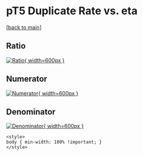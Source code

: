 # pT5 Duplicate Rate vs. eta

[[back to main](./)]



## Ratio

[![Ratio](../mtv/var/pT5_duplrate_eta.png){ width=600px }](../mtv/var/pT5_duplrate_eta.pdf)

## Numerator

[![Numerator](../mtv/num/pT5_duplrate_eta_num0.png){ width=600px }](../mtv/num/pT5_duplrate_eta_num0.pdf)

## Denominator

[![Denominator](../mtv/den/pT5_duplrate_eta_den.png){ width=600px }](../mtv/den/pT5_duplrate_eta_den.pdf)


``` {=html}
<style>
body { min-width: 100% !important; }
</style>
```
